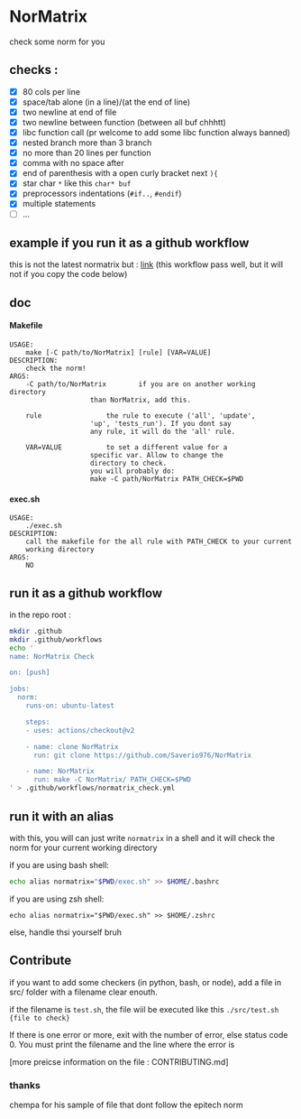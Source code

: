 # NorMatrix
check some norm for you

## checks :

- [x] 80 cols per line
- [x] space/tab alone (in a line)/(at the end of line)
- [x] two newline at end of file
- [x] two newline between function (between all buf chhhtt)
- [x] libc function call (pr welcome to add some libc function always banned)
- [x] nested branch more than 3 branch
- [x] no more than 20 lines per function
- [x] comma with no space after
- [x] end of parenthesis with a open curly bracket next `){`
- [x] star char `*` like this `char* buf`
- [x] preprocessors indentations (`#if..`, `#endif`)
- [x] multiple statements
- [ ] ...

## example if you run it as a github workflow
this is not the latest normatrix but :
[link](https://github.com/Saverio976/NorMatrix/runs/4702369332?check_suite_focus=true)
(this workflow pass well, but it will not if you copy the code below)

## doc
#### Makefile
```
USAGE:
	make [-C path/to/NorMatrix] [rule] [VAR=VALUE]
DESCRIPTION:
	check the norm!
ARGS:
	-C path/to/NorMatrix		if you are on another working directory
					than NorMatrix, add this.

	rule				the rule to execute ('all', 'update',
					'up', 'tests_run'). If you dont say
					any rule, it will do the 'all' rule.

	VAR=VALUE			to set a different value for a
					specific var. Allow to change the
					directory to check.
					you will probably do:
					make -C path/NorMatrix PATH_CHECK=$PWD
```
#### exec.sh
```
USAGE:
	./exec.sh
DESCRIPTION:
	call the makefile for the all rule with PATH_CHECK to your current
	working directory
ARGS:
	NO
```

## run it as a github workflow
in the repo root :
```bash
mkdir .github
mkdir .github/workflows
echo '
name: NorMatrix Check

on: [push]

jobs:
  norm:
    runs-on: ubuntu-latest

    steps:
    - uses: actions/checkout@v2

    - name: clone NorMatrix
      run: git clone https://github.com/Saverio976/NorMatrix

    - name: NorMatrix
      run: make -C NorMatrix/ PATH_CHECK=$PWD
' > .github/workflows/normatrix_check.yml
```

## run it with an alias
with this, you will can just write `normatrix` in a shell and it will check
the norm for your current working directory

if you are using bash shell:
```bash
echo alias normatrix="$PWD/exec.sh" >> $HOME/.bashrc
```
if you are using zsh shell:
```
echo alias normatrix="$PWD/exec.sh" >> $HOME/.zshrc
```
else, handle thsi yourself bruh

## Contribute
if you want to add some checkers (in python, bash, or node),
add a file in src/ folder with a filename clear enouth.

if the filename is `test.sh`, the file wiil be executed like this `./src/test.sh {file to check}`

If there is one error or more, exit with the number of error, else 
status code 0. You must print the filename and the line where the error is

[more preicse information on the file : CONTRIBUTING.md]

### thanks

chempa for his sample of file that dont follow the epitech norm

